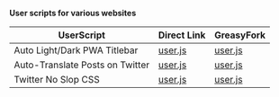 **User scripts for various websites**

| UserScript | Direct Link | GreasyFork
| --- | --- | --- |
| Auto Light/Dark PWA Titlebar | [user.js](https://ruukulada.github.io/UserScripts/scripts/pwa-titlebar-light-dark-auto.user.js) | [user.js](https://greasyfork.org/en/scripts/534782-auto-light-dark-pwa-titlebar) |
| Auto-Translate Posts on Twitter | [user.js](https://ruukulada.github.io/UserScripts/scripts/twitter-auto-translate.user.js) | [user.js](https://greasyfork.org/en/scripts/522784-auto-translate-posts-on-twitter) |
| Twitter No Slop CSS | [user.js](https://ruukulada.github.io/UserScripts/scripts/twitter-no-slop-css.user.js) | [user.js](https://greasyfork.org/en/scripts/536556-twitter-no-slop-css) |

